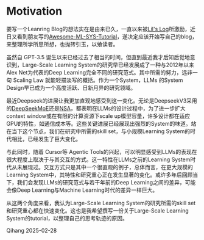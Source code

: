 # Motivation

要写一个Leanring Blog的想法实在是由来已久，一直以来被[Lil's Log](https://lilianweng.github.io/)所激励，近日又看到朋友写的[Awesome-ML-SYS-Tutorial](https://github.com/zhaochenyang20/Awesome-ML-SYS-Tutorial?tab=readme-ov-file)，遂决定应该开始写自己的blog，来整理所学所思所想，也抛砖引玉，以飨读者。

虽然自 GPT-3.5 诞生以来已经过去了相当的时间，但直到最近我才后知后觉地意识到，Large-Scale Learning System的研究早已经发展成了一种与2012年以来Alex Net为代表的Deep Learning完全不同的研究范式。其中所需的努力，远非一句 Scaling Law 就能轻描淡写的概括。作为一个System，LLMs 的System Design早已成为一个高度活跃、日新月异的研究领域。

最近Deepseek的进展让我更加直观地感受到这一变化。无论是DeepseekV3采用的[DeepSeekMoE](https://arxiv.org/pdf/2412.19437)还是[NSA](https://arxiv.org/pdf/2502.11089)，都表明在LLMs的设计过程中，为了进一步扩大context window或在有限的计算资源下scale up模型容量，许多设计都在适应GPU的特性，如通信成本等。这些关键进展已经展现出强烈的System的味道。站在当下这个节点，我们在研究中所需的skill set，与小规模Learning System的时代相比，已经发生了巨大变化。

与此同时，随着 Cursor等 Agentic Tools的兴起，可以明显感受到LLMs的表现在很大程度上取决于与其交互的方式。这一特性在LLMs之前的Learning System时代从未展现过。交互方式只是其中一个很直观的例子，总体而言，在更大规模的Learning System中，其特性和研究重心正在发生显著的变化。或许多年后回顾当下，我们会发现LLMs的研究范式与若干年前的Deep Learning之间的差异，可能会像Deep Learning与Machine Learning时代的差异一样巨大。

从这两个角度来看，我认为Large-Scale Learning System的研究所需的skill set和研究重心都在快速变化。这也是我希望撰写一份关于Large-Scale Learning System的tutorial，以整理自己的思考轨迹的原因。

Qihang
2025-02-28